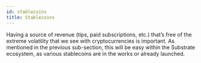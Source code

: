 ```yaml
---
id: stablecoins
title: Stablecoins
---
```


Having a source of revenue (tips, paid subscriptions, etc.) that’s free of the extreme volatility that we
see with cryptocurrencies is important. As mentioned in the previous sub-section, this will be
easy within the Substrate ecosystem, as various stablecoins are in the works or already launched.
